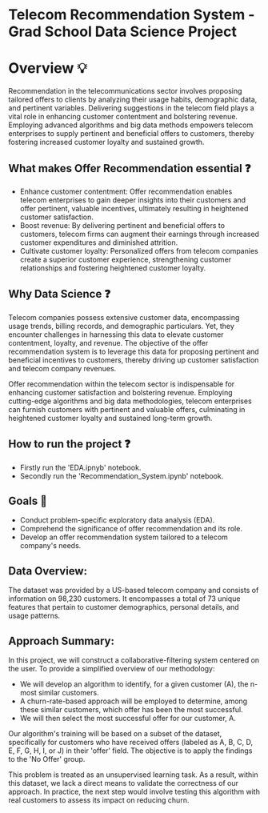 # Telecom Recommendation System - Grad School Data Science Project

# Overview 💡

Recommendation in the telecommunications sector involves proposing tailored offers to clients by analyzing their usage habits, demographic data, and pertinent variables. Delivering suggestions in the telecom field plays a vital role in enhancing customer contentment and bolstering revenue. Employing advanced algorithms and big data methods empowers telecom enterprises to supply pertinent and beneficial offers to customers, thereby fostering increased customer loyalty and sustained growth.

## What makes Offer Recommendation essential ❓
-  Enhance customer contentment: Offer recommendation enables telecom enterprises to gain deeper insights into their customers and offer pertinent, valuable incentives, ultimately resulting in heightened customer satisfaction.
-  Boost revenue: By delivering pertinent and beneficial offers to customers, telecom firms can augment their earnings through increased customer expenditures and diminished attrition.
-  Cultivate customer loyalty: Personalized offers from telecom companies create a superior customer experience, strengthening customer relationships and fostering heightened customer loyalty.

## Why Data Science ❓

Telecom companies possess extensive customer data, encompassing usage trends, billing records, and demographic particulars. Yet, they encounter challenges in harnessing this data to elevate customer contentment, loyalty, and revenue. The objective of the offer recommendation system is to leverage this data for proposing pertinent and beneficial incentives to customers, thereby driving up customer satisfaction and telecom company revenues.

Offer recommendation within the telecom sector is indispensable for enhancing customer satisfaction and bolstering revenue. Employing cutting-edge algorithms and big data methodologies, telecom enterprises can furnish customers with pertinent and valuable offers, culminating in heightened customer loyalty and sustained long-term growth.

## How to run the project ❓

-  Firstly run the 'EDA.ipnyb' notebook.
-  Secondly run the 'Recommendation_System.ipynb' notebook.

## Goals 🎯

-  Conduct problem-specific exploratory data analysis (EDA).
-  Comprehend the significance of offer recommendation and its role.
-  Develop an offer recommendation system tailored to a telecom company's needs.

## Data Overview:

The dataset was provided by a US-based telecom company and consists of information on 98,230 customers. It encompasses a total of 73 unique features that pertain to customer demographics, personal details, and usage patterns.


## Approach Summary:

In this project, we will construct a collaborative-filtering system centered on the user. To provide a simplified overview of our methodology:

-  We will develop an algorithm to identify, for a given customer (A), the n-most similar customers.
-  A churn-rate-based approach will be employed to determine, among these similar customers, which offer has been the most successful.
-  We will then select the most successful offer for our customer, A.

Our algorithm's training will be based on a subset of the dataset, specifically for customers who have received offers (labeled as A, B, C, D, E, F, G, H, I, or J) in their 'offer' field. The objective is to apply the findings to the 'No Offer' group.

This problem is treated as an unsupervised learning task. As a result, within this dataset, we lack a direct means to validate the correctness of our approach. In practice, the next step would involve testing this algorithm with real customers to assess its impact on reducing churn.
